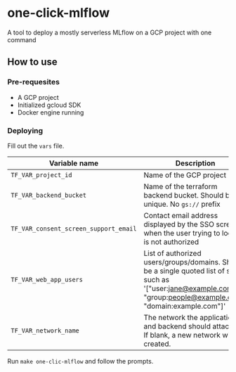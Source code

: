 # one-click-mlflow
A tool to deploy a mostly serverless MLflow on a GCP project with one command

## How to use

### Pre-requesites
- A GCP project
- Initialized gcloud SDK
- Docker engine running

### Deploying
Fill out the `vars` file.


|Variable name|Description|
|---|---| 
|`TF_VAR_project_id`|Name of the GCP project|
|`TF_VAR_backend_bucket`|Name of the terraform backend bucket. Should be unique. No `gs://` prefix|
|`TF_VAR_consent_screen_support_email`|Contact email address displayed by the SSO screen when the user trying to log in is not authorized|
|`TF_VAR_web_app_users`|List of authorized users/groups/domains. Should be a single quoted list of string such as '["user:jane@example.com", "group:people@example.com", "domain:example.com"]'|
|`TF_VAR_network_name`|The network the application and backend should attach to. If blank, a new network will be created.|


Run `make one-clic-mlflow` and follow the prompts.


